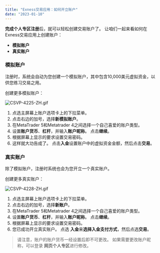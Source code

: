 ```yaml
---
title: "Exness交易应用：如何开立账户"
date: "2023-01-10"
---
```


**完成个人专区注册**后，就可以轻松创建交易账户了。 让咱们一起来看如何在Exness交易应用上创建账户：

- **模拟账户**
- **真实账户**

### 模拟账户

注册时，系统会自动为您创建一个模拟账户，其中包含10,000美元虚拟资金，以供您练习交易之用。

创建更多模拟账户：

![CSVP-4225-ZH.gif](https://testingcf.jsdelivr.net/gh/jarlin8/OSS@main/exhelp/CSVP-4225-ZH.gif)

1. 点选主屏幕上账户选项卡上的下拉菜单。
2. 点击右边的加号，选择**新模拟账户**。
3. 在MetaTrader 5和Metatrader 4之间选择一个自己喜爱的账户类型。
4. 设置**账户货币**、**杠杆**，并输入**账户昵称**。 点击**继续**。
5. 根据屏幕上显示的要求设置交易密码。
6. 这样就大功告成了。 点击**入金**设置账户中的虚拟资金金额，然后点击**交易**。

### 真实账户

除了模拟账户，注册时系统也会为您开立一个真实账户。

创建更多真实账户：

![CSVP-4228-ZH.gif](https://testingcf.jsdelivr.net/gh/jarlin8/OSS@main/exhelp/CSVP-4228-ZH.gif)

1. 点选主屏幕上账户选项卡上的下拉菜单。
2. 点击右边的加号，选择**新账户**。
3. 在MetaTrader 5和Metatrader 4之间选择一个自己喜爱的账户类型。
4. 设置**账户货币**、**杠杆**，并输入**账户昵称**。 点击**继续**。
5. 根据屏幕上显示的要求设置交易密码。
6. 您已成功开立真实账户。 点选 **入金**来**选择入金支付方式**，然后点选**交易**。

> 请注意，账户的账户货币一经设置后即不可更改。 如果需要更改账户昵称，可以登录 **网页个人专区**进行修改。
